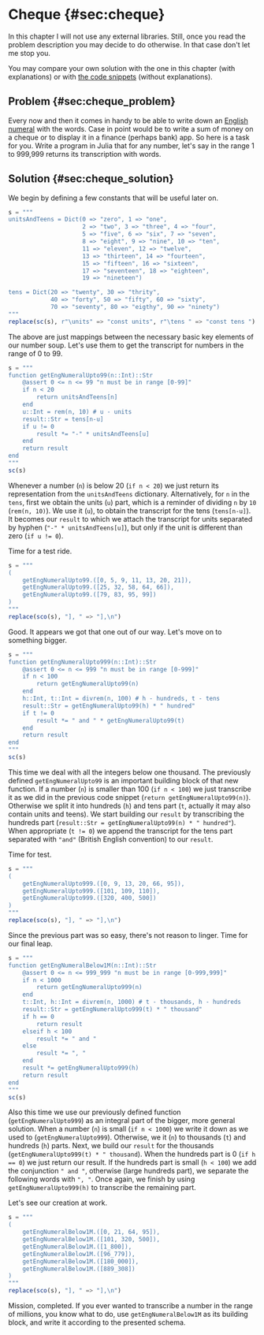 # Cheque {#sec:cheque}

In this chapter I will not use any external libraries. Still, once you read the
problem description you may decide to do otherwise. In that case don't let me
stop you.

You may compare your own solution with the one in this chapter (with
explanations) or with [the code
snippets](https://github.com/b-lukaszuk/BS_wJ_eng/tree/main/code_snippets/cheque)
(without explanations).

## Problem {#sec:cheque_problem}

Every now and then it comes in handy to be able to write down an [English
numeral](https://en.wikipedia.org/wiki/English_numerals) with the words. Case in
point would be to write a sum of money on a cheque or to display it in a finance
(perhaps bank) app. So here is a task for you. Write a program in Julia that for
any number, let's say in the range 1 to 999,999 returns its transcription with
words.

## Solution {#sec:cheque_solution}

We begin by defining a few constants that will be useful later on.

```jl
s = """
unitsAndTeens = Dict(0 => "zero", 1 => "one",
                     2 => "two", 3 => "three", 4 => "four",
                     5 => "five", 6 => "six", 7 => "seven",
                     8 => "eight", 9 => "nine", 10 => "ten",
                     11 => "eleven", 12 => "twelve",
                     13 => "thirteen", 14 => "fourteen",
                     15 => "fifteen", 16 => "sixteen",
                     17 => "seventeen", 18 => "eighteen",
                     19 => "nineteen")

tens = Dict(20 => "twenty", 30 => "thrity",
            40 => "forty", 50 => "fifty", 60 => "sixty",
            70 => "seventy", 80 => "eigthy", 90 => "ninety")
"""
replace(sc(s), r"\units" => "const units", r"\tens " => "const tens ")
```

The above are just mappings between the necessary basic key elements of our
number soup. Let's use them to get the transcript for numbers in the range of 0
to 99.

```jl
s = """
function getEngNumeralUpto99(n::Int)::Str
    @assert 0 <= n <= 99 "n must be in range [0-99]"
    if n < 20
        return unitsAndTeens[n]
    end
    u::Int = rem(n, 10) # u - units
    result::Str = tens[n-u]
    if u != 0
        result *= "-" * unitsAndTeens[u]
    end
    return result
end
"""
sc(s)
```

Whenever a number (`n`) is below 20 (`if n < 20`) we just return its
representation from the `unitsAndTeens` dictionary. Alternatively, for `n` in
the `tens`, first we obtain the units (`u`) part, which is a reminder of
dividing `n` by `10` (`rem(n, 10)`). We use it (`u`), to obtain the transcript
for the tens (`tens[n-u]`). It becomes our `result` to which we attach the
transcript for units separated by hyphen (`"-" * unitsAndTeens[u]`), but only if
the unit is different than zero (`if u != 0`).

Time for a test ride.

```jl
s = """
(
	getEngNumeralUpto99.([0, 5, 9, 11, 13, 20, 21]),
	getEngNumeralUpto99.([25, 32, 58, 64, 66]),
	getEngNumeralUpto99.([79, 83, 95, 99])
)
"""
replace(sco(s), "], " => "],\n")
```

Good. It appears we got that one out of our way. Let's move on to something
bigger.

```jl
s = """
function getEngNumeralUpto999(n::Int)::Str
    @assert 0 <= n <= 999 "n must be in range [0-999]"
    if n < 100
        return getEngNumeralUpto99(n)
    end
    h::Int, t::Int = divrem(n, 100) # h - hundreds, t - tens
    result::Str = getEngNumeralUpto99(h) * " hundred"
    if t != 0
        result *= " and " * getEngNumeralUpto99(t)
    end
    return result
end
"""
sc(s)
```

This time we deal with all the integers below one thousand.
The previously defined `getEngNumeralUpto99` is an important building block of
that new function. If a number (`n`) is smaller than 100 (`if n < 100`) we just
transcribe it as we did in the previous code snippet
(`return getEngNumeralUpto99(n)`).
Otherwise we split it into hundreds (`h`) and tens part (`t`, actually it may
also contain units and teens). We start building our `result` by transcribing
the hundreds part (`result::Str = getEngNumeralUpto99(n) * " hundred"`). When
appropriate (`t != 0`) we append the transcript for the tens part separated with
`"and"` (British English convention) to our `result`.

Time for test.

```jl
s = """
(
	getEngNumeralUpto999.([0, 9, 13, 20, 66, 95]),
	getEngNumeralUpto999.([101, 109, 110]),
	getEngNumeralUpto999.([320, 400, 500])
)
"""
replace(sco(s), "], " => "],\n")
```

Since the previous part was so easy, there's not reason to linger. Time for our
final leap.

```jl
s = """
function getEngNumeralBelow1M(n::Int)::Str
    @assert 0 <= n <= 999_999 "n must be in range [0-999,999]"
    if n < 1000
        return getEngNumeralUpto999(n)
    end
    t::Int, h::Int = divrem(n, 1000) # t - thousands, h - hundreds
    result::Str = getEngNumeralUpto999(t) * " thousand"
    if h == 0
        return result
    elseif h < 100
        result *= " and "
    else
        result *= ", "
    end
    result *= getEngNumeralUpto999(h)
    return result
end
"""
sc(s)
```

Also this time we use our previously defined function (`getEngNumeralUpto999`)
as an integral part of the bigger, more general solution. When a number (`n`)
is small (`if n < 1000`) we write it down as we used to (`getEngNumeralUpto999`).
Otherwise, we it (`n`) to thousands (`t`) and hundreds (`h`) parts. Next, we
build our `result` for the thousands
(`getEngNumeralUpto999(t) * " thousand`).
When the hundreds part is 0 (`if h == 0`) we just return our result. If the
hundreds part is small (`h < 100`) we add the conjunction `" and "`, otherwise
(large hundreds part), we separate the following words with `", "`. Once again,
we finish by using `getEngNumeralUpto999(h)` to transcribe the remaining part.

Let's see our creation at work.

```jl
s = """
(
	getEngNumeralBelow1M.([0, 21, 64, 95]),
	getEngNumeralBelow1M.([101, 320, 500]),
	getEngNumeralBelow1M.([1_800]),
	getEngNumeralBelow1M.([96_779]),
	getEngNumeralBelow1M.([180_000]),
	getEngNumeralBelow1M.([889_308])
)
"""
replace(sco(s), "], " => "],\n")
```

Mission, completed. If you ever wanted to transcribe a number in the range of
millions, you know what to do, use `getEngNumeralBelow1M` as its building block,
and write it according to the presented schema.
